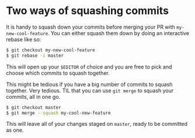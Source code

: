 # Two ways of squashing commits

It is handy to squash down your commits before merging your PR with
`my-new-cool-feature`. You can either squash them down by doing an interactive
rebase like so:

```bash
$ git checkout my-new-cool-feature
$ git rebase -i master
```

This will open up your `$EDITOR` of choice and you are free to pick and choose
which commits to squash together.

This might be tedious if you have a big number of commits to squash together.
Very tedious. TIL that you can use `git merge` to squash your commits, all in
one go.

```bash
$ git checkout master
$ git merge --squash my-cool-new-feature
```

This will leave all of your changes staged on `master`, ready to be committed as
one.
